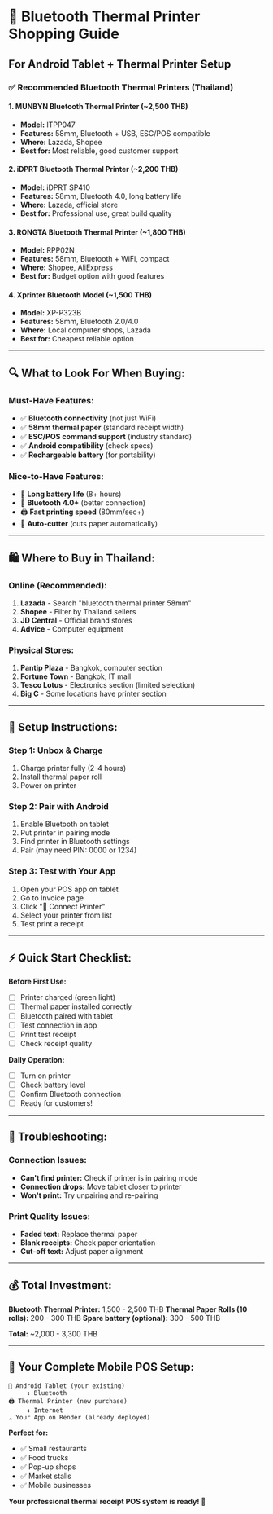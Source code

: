 # 🛒 Bluetooth Thermal Printer Shopping Guide
## For Android Tablet + Thermal Printer Setup

### ✅ **Recommended Bluetooth Thermal Printers (Thailand)**

#### **1. MUNBYN Bluetooth Thermal Printer (~2,500 THB)**
- **Model:** ITPP047
- **Features:** 58mm, Bluetooth + USB, ESC/POS compatible
- **Where:** Lazada, Shopee
- **Best for:** Most reliable, good customer support

#### **2. iDPRT Bluetooth Thermal Printer (~2,200 THB)**
- **Model:** iDPRT SP410
- **Features:** 58mm, Bluetooth 4.0, long battery life
- **Where:** Lazada, official store
- **Best for:** Professional use, great build quality

#### **3. RONGTA Bluetooth Thermal Printer (~1,800 THB)**
- **Model:** RPP02N
- **Features:** 58mm, Bluetooth + WiFi, compact
- **Where:** Shopee, AliExpress
- **Best for:** Budget option with good features

#### **4. Xprinter Bluetooth Model (~1,500 THB)**
- **Model:** XP-P323B
- **Features:** 58mm, Bluetooth 2.0/4.0
- **Where:** Local computer shops, Lazada
- **Best for:** Cheapest reliable option

---

## 🔍 **What to Look For When Buying:**

### **Must-Have Features:**
- ✅ **Bluetooth connectivity** (not just WiFi)
- ✅ **58mm thermal paper** (standard receipt width)
- ✅ **ESC/POS command support** (industry standard)
- ✅ **Android compatibility** (check specs)
- ✅ **Rechargeable battery** (for portability)

### **Nice-to-Have Features:**
- 🔋 **Long battery life** (8+ hours)
- 📱 **Bluetooth 4.0+** (better connection)
- 🖨️ **Fast printing speed** (80mm/sec+)
- 📄 **Auto-cutter** (cuts paper automatically)

---

## 🛍️ **Where to Buy in Thailand:**

### **Online (Recommended):**
1. **Lazada** - Search "bluetooth thermal printer 58mm"
2. **Shopee** - Filter by Thailand sellers
3. **JD Central** - Official brand stores
4. **Advice** - Computer equipment

### **Physical Stores:**
1. **Pantip Plaza** - Bangkok, computer section
2. **Fortune Town** - Bangkok, IT mall
3. **Tesco Lotus** - Electronics section (limited selection)
4. **Big C** - Some locations have printer section

---

## 📱 **Setup Instructions:**

### **Step 1: Unbox & Charge**
1. Charge printer fully (2-4 hours)
2. Install thermal paper roll
3. Power on printer

### **Step 2: Pair with Android**
1. Enable Bluetooth on tablet
2. Put printer in pairing mode
3. Find printer in Bluetooth settings
4. Pair (may need PIN: 0000 or 1234)

### **Step 3: Test with Your App**
1. Open your POS app on tablet
2. Go to Invoice page
3. Click "📱 Connect Printer"
4. Select your printer from list
5. Test print a receipt

---

## ⚡ **Quick Start Checklist:**

**Before First Use:**
- [ ] Printer charged (green light)
- [ ] Thermal paper installed correctly
- [ ] Bluetooth paired with tablet
- [ ] Test connection in app
- [ ] Print test receipt
- [ ] Check receipt quality

**Daily Operation:**
- [ ] Turn on printer
- [ ] Check battery level
- [ ] Confirm Bluetooth connection
- [ ] Ready for customers!

---

## 🔧 **Troubleshooting:**

### **Connection Issues:**
- **Can't find printer:** Check if printer is in pairing mode
- **Connection drops:** Move tablet closer to printer
- **Won't print:** Try unpairing and re-pairing

### **Print Quality Issues:**
- **Faded text:** Replace thermal paper
- **Blank receipts:** Check paper orientation
- **Cut-off text:** Adjust paper alignment

---

## 💰 **Total Investment:**

**Bluetooth Thermal Printer:** 1,500 - 2,500 THB
**Thermal Paper Rolls (10 rolls):** 200 - 300 THB
**Spare battery (optional):** 300 - 500 THB

**Total:** ~2,000 - 3,300 THB

---

## 🎯 **Your Complete Mobile POS Setup:**

```
📱 Android Tablet (your existing)
     ↕️ Bluetooth
🖨️ Thermal Printer (new purchase)
     ↕️ Internet
☁️ Your App on Render (already deployed)
```

**Perfect for:**
- ✅ Small restaurants
- ✅ Food trucks
- ✅ Pop-up shops
- ✅ Market stalls
- ✅ Mobile businesses

**Your professional thermal receipt POS system is ready! 🎉**
